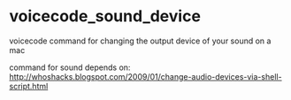 # voicecode_sound_device
voicecode command for changing the output device of your sound on a mac

command for sound depends on: http://whoshacks.blogspot.com/2009/01/change-audio-devices-via-shell-script.html
